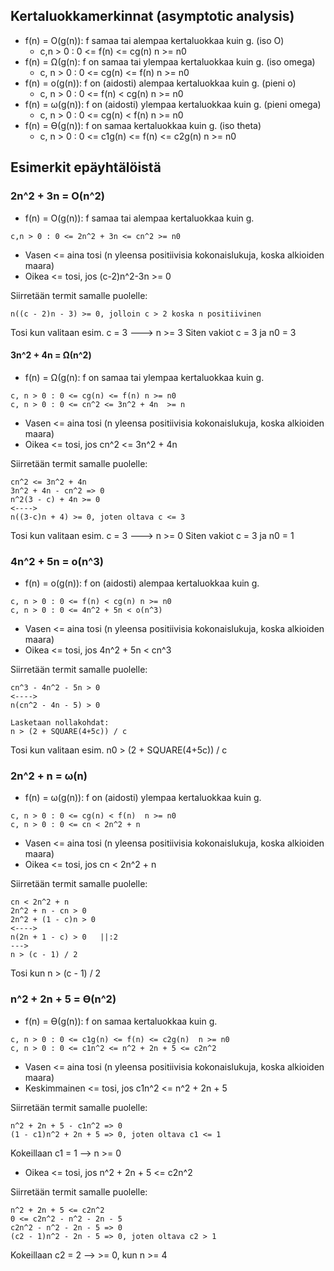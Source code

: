 ## Kertaluokkamerkinnat (asymptotic analysis)

- f(n) = O(g(n)): f samaa tai alempaa kertaluokkaa kuin g. (iso O)
    - c,n > 0 : 0 <= f(n) <= cg(n)   n >= n0
- f(n) = Ω(g(n): f on samaa tai ylempaa kertaluokkaa kuin g. (iso omega)
    - c, n > 0 : 0 <= cg(n) <= f(n)    n >= n0
- f(n) = o(g(n)): f on (aidosti) alempaa kertaluokkaa kuin g. (pieni o)
    - c, n > 0 : 0 <= f(n) < cg(n) n >= n0
- f(n) = ω(g(n)): f on (aidosti) ylempaa kertaluokkaa kuin g. (pieni omega)
    - c, n > 0 : 0 <= cg(n) < f(n)  n >= n0
- f(n) = ϴ(g(n)): f on samaa kertaluokkaa kuin g. (iso theta)
    - c, n > 0 : 0 <= c1g(n) <= f(n) <= c2g(n)  n >= n0


## Esimerkit epäyhtälöistä

### 2n^2 + 3n = O(n^2)

- f(n) = O(g(n)): f samaa tai alempaa kertaluokkaa kuin g.

```
c,n > 0 : 0 <= 2n^2 + 3n <= cn^2 >= n0
```

- Vasen <= aina tosi (n yleensa positiivisia kokonaislukuja, koska alkioiden maara)
- Oikea <= tosi, jos (c-2)n^2-3n >= 0

Siirretään termit samalle puolelle:
```
n((c - 2)n - 3) >= 0, jolloin c > 2 koska n positiivinen
```

Tosi kun valitaan esim. c = 3 ---> n >= 3
Siten vakiot c = 3 ja n0 = 3 


#### 3n^2 + 4n = Ω(n^2)

- f(n) = Ω(g(n): f on samaa tai ylempaa kertaluokkaa kuin g.

```
c, n > 0 : 0 <= cg(n) <= f(n) n >= n0
c, n > 0 : 0 <= cn^2 <= 3n^2 + 4n  >= n
```

- Vasen <= aina tosi (n yleensa positiivisia kokonaislukuja, koska alkioiden maara)
- Oikea <= tosi, jos cn^2 <= 3n^2 + 4n

Siirretään termit samalle puolelle:
```
cn^2 <= 3n^2 + 4n
3n^2 + 4n - cn^2 => 0
n^2(3 - c) + 4n >= 0
<---->
n((3-c)n + 4) >= 0, joten oltava c <= 3
```

Tosi kun valitaan esim. c = 3 ---> n >= 0
Siten vakiot c = 3 ja n0 = 1


### 4n^2 + 5n = o(n^3)

- f(n) = o(g(n)): f on (aidosti) alempaa kertaluokkaa kuin g.

```
c, n > 0 : 0 <= f(n) < cg(n) n >= n0
c, n > 0 : 0 <= 4n^2 + 5n < o(n^3)
```

- Vasen <= aina tosi (n yleensa positiivisia kokonaislukuja, koska alkioiden maara)
- Oikea <= tosi, jos 4n^2 + 5n < cn^3

Siirretään termit samalle puolelle:
```
cn^3 - 4n^2 - 5n > 0
<---->
n(cn^2 - 4n - 5) > 0

Lasketaan nollakohdat:
n > (2 + SQUARE(4+5c)) / c
```

Tosi kun valitaan esim. n0 > (2 + SQUARE(4+5c)) / c


### 2n^2 + n = ω(n)

- f(n) = ω(g(n)): f on (aidosti) ylempaa kertaluokkaa kuin g.

```
c, n > 0 : 0 <= cg(n) < f(n)  n >= n0
c, n > 0 : 0 <= cn < 2n^2 + n
```

- Vasen <= aina tosi (n yleensa positiivisia kokonaislukuja, koska alkioiden maara)
- Oikea <= tosi, jos cn < 2n^2 + n 

Siirretään termit samalle puolelle:

```
cn < 2n^2 + n
2n^2 + n - cn > 0
2n^2 + (1 - c)n > 0
<---->
n(2n + 1 - c) > 0	||:2
--->
n > (c - 1) / 2
```

Tosi kun n > (c - 1) / 2


### n^2 + 2n + 5 = ϴ(n^2)

- f(n) = ϴ(g(n)): f on samaa kertaluokkaa kuin g.

```
c, n > 0 : 0 <= c1g(n) <= f(n) <= c2g(n)  n >= n0
c, n > 0 : 0 <= c1n^2 <= n^2 + 2n + 5 <= c2n^2
```

- Vasen <= aina tosi (n yleensa positiivisia kokonaislukuja, koska alkioiden maara)
- Keskimmainen <= tosi, jos c1n^2 <= n^2 + 2n + 5


Siirretään termit samalle puolelle:

```
n^2 + 2n + 5 - c1n^2 => 0
(1 - c1)n^2 + 2n + 5 => 0, joten oltava c1 <= 1
```
Kokeillaan c1 = 1 --> n >= 0


- Oikea <= tosi, jos n^2 + 2n + 5 <= c2n^2

Siirretään termit samalle puolelle:

```
n^2 + 2n + 5 <= c2n^2
0 <= c2n^2 - n^2 - 2n - 5
c2n^2 - n^2 - 2n - 5 => 0
(c2 - 1)n^2 - 2n - 5 => 0, joten oltava c2 > 1
```

Kokeillaan c2 = 2 --> >= 0, kun n >= 4
